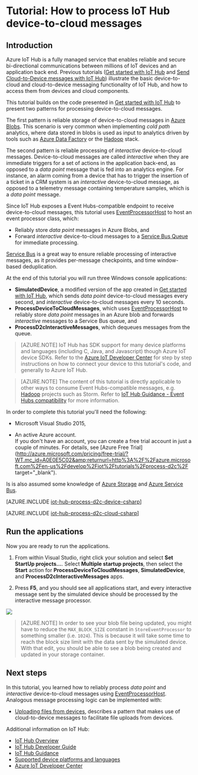 <properties
	pageTitle="Process IoT Hub device-to-cloud messages | Microsoft Azure"
	description="Follow this tutorial to learn useful patterns to process IoT Hub device-to-cloud messages."
	services="iot-hub"
	documentationCenter=".net"
	authors="fsautomata"
	manager="timlt"
	editor=""/>

<tags
     ms.service="iot-hub"
     ms.devlang="csharp"
     ms.topic="article"
     ms.tgt_pltfrm="na"
     ms.workload="na"
     ms.date="09/29/2015"
     ms.author="elioda"/>

# Tutorial: How to process IoT Hub device-to-cloud messages

## Introduction

Azure IoT Hub is a fully managed service that enables reliable and secure bi-directional communications between millions of IoT devices and an application back end. Previous tutorials ([Get started with IoT Hub] and [Send Cloud-to-Device messages with IoT Hub]) illustrate the basic device-to-cloud and cloud-to-device messaging functionality of IoT Hub, and how to access them from devices and cloud components.

This tutorial builds on the code presented in [Get started with IoT Hub] to present two patterns for processing device-to-cloud messages.

The first pattern is reliable storage of device-to-cloud messages in [Azure Blobs]. This scenario is very common when implementing *cold path* analytics, where data stored in blobs is used as input to analytics driven by tools such as [Azure Data Factory] or the [Hadoop] stack.

The second pattern is reliable processing of *interactive* device-to-cloud messages. Device-to-cloud messages are called *interactive* when they are immediate triggers for a set of actions in the application back-end, as opposed to a *data point* message that is fed into an analytics engine. For instance, an alarm coming from a device that has to trigger the insertion of a ticket in a CRM system is an *interactive* device-to-cloud message, as opposed to a telemetry message containing temperature samples, which is a *data point* message.

Since IoT Hub exposes a Event Hubs-compatible endpoint to receive device-to-cloud messages, this tutorial uses [EventProcessorHost] to host an event processor class, which:

* Reliably store *data point* messages in Azure Blobs, and
* Forward *interactive* device-to-cloud messages to a [Service Bus Queue] for immediate processing.

[Service Bus][Service Bus Queue] is a great way to ensure reliable processing of interactive messages, as it provides per-message checkpoints, and time window-based deduplication.

At the end of this tutorial you will run three Windows console applications:

* **SimulatedDevice**, a modified version of the app created in [Get started with IoT Hub], which sends *data point* device-to-cloud messages every second, and *interactive* device-to-cloud messages every 10 seconds.
* **ProcessDeviceToCloudMessages**, which uses [EventProcessorHost] to reliably store *data point* messages in an Azure blob and forwards *interactive* messages to a Service Bus queue, and
* **ProcessD2cInteractiveMessages**, which dequeues messages from the queue.

> [AZURE.NOTE] IoT Hub has SDK support for many device platforms and languages (including C, Java, and Javascript) though Azure IoT device SDKs. Refer to the [Azure IoT Developer Center] for step by step instructions on how to connect your device to this tutorial's code, and generally to Azure IoT Hub.

> [AZURE.NOTE] The content of this tutorial is directly applicable to other ways to consume Event Hubs-compatible messages, e.g. [Hadoop] projects such as Storm. Refer to [IoT Hub Guidance - Event Hubs compatibility] for more information.

In order to complete this tutorial you'll need the following:

+ Microsoft Visual Studio 2015,

+ An active Azure account. <br/>If you don't have an account, you can create a free trial account in just a couple of minutes. For details, see [Azure Free Trial](http://azure.microsoft.com/pricing/free-trial/?WT.mc_id=A0E0E5C02&amp;returnurl=http%3A%2F%2Fazure.microsoft.com%2Fen-us%2Fdevelop%2Fiot%2Ftutorials%2Fprocess-d2c%2F target="_blank").

Is is also assumed some knowledge of [Azure Storage] and [Azure Service Bus].


[AZURE.INCLUDE [iot-hub-process-d2c-device-csharp](../../includes/iot-hub-process-d2c-device-csharp.md)]


[AZURE.INCLUDE [iot-hub-process-d2c-cloud-csharp](../../includes/iot-hub-process-d2c-cloud-csharp.md)]

## Run the applications

Now you are ready to run the applications.

1.	From within Visual Studio, right click your solution and select **Set StartUp projects...**. Select **Multiple startup projects**, then select the **Start** action for **ProcessDeviceToCloudMessages**, **SimulatedDevice**, and **ProcessD2cInteractiveMessages** apps.

2.	Press **F5**, and you should see all applications start, and every interactive message sent by the simulated device should be processed by the interactive message processor.

  ![][50]

> [AZURE.NOTE] In order to see your blob file being updated, you might have to reduce the `MAX_BLOCK_SIZE` constant in `StoreEventProcessor` to something smaller (i.e. `1024`). This is because it will take some time to reach the block size limit with the data sent by the simulated device. With that edit, you should be able to see a blob being created and updated in your storage container.

## Next steps

In this tutorial, you learned how to reliably process *data point* and *interactive* device-to-cloud messages using [EventProcessorHost]. Analogous message processing logic can be implemented with:

- [Uploading files from devices], describes a pattern that makes use of cloud-to-device messages to facilitate file uploads from devices.

Additional information on IoT Hub:

* [IoT Hub Overview]
* [IoT Hub Developer Guide]
* [IoT Hub Guidance]
* [Supported device platforms and languages][Supported devices]
* [Azure IoT Developer Center]

<!-- Images. -->
[50]: ./media/iot-hub-csharp-csharp-process-d2c/run1.png


<!-- Links -->

[Azure Blobs]: https://azure.microsoft.com/en-us/documentation/articles/storage-dotnet-how-to-use-blobs/
[Azure Data Factory]: https://azure.microsoft.com/en-us/documentation/services/data-factory/
[Hadoop]: https://azure.microsoft.com/en-us/documentation/services/hdinsight/
[Service Bus Queue]: https://azure.microsoft.com/en-us/documentation/articles/service-bus-dotnet-how-to-use-queues/
[EventProcessorHost]: http://msdn.microsoft.com/library/azure/microsoft.servicebus.messaging.eventprocessorhost(v=azure.95).aspx

[Transient Fault Handling]: https://msdn.microsoft.com/en-us/library/hh680901(v=pandp.50).aspx

[IoT Hub Guidance - Event Hubs compatibility]: iot-hub-guidance.md#eventhubcompatible

[Azure Storage]: https://azure.microsoft.com/en-us/documentation/services/storage/
[Azure Service Bus]: https://azure.microsoft.com/en-us/documentation/services/service-bus/

[Azure Preview Portal]: https://portal.azure.com/

[Send Cloud-to-Device messages with IoT Hub]: iot-hub-csharp-csharp-c2d.md
[Process Device-to-Cloud messages]: iot-hub-csharp-csharp-process-d2c.md
[Uploading files from devices]: iot-hub-csharp-csharp-file-upload.md

[IoT Hub Overview]: iot-hub-what-is-iot-hub.md
[IoT Hub Guidance]: iot-hub-guidance.md
[IoT Hub Developer Guide]: iot-hub-devguide.md
[IoT Hub Supported Devices]: iot-hub-supported-devices.md
[Get started with IoT Hub]: iot-hub-csharp-csharp-getstarted.md
[Supported devices]: https://github.com/Azure/azure-iot-sdks/blob/master/doc/tested_configurations.md
[Azure IoT Developer Center]: http://www.azure.com/develop/iot
